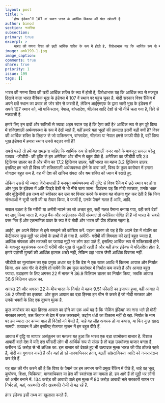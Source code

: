 ```yaml
---
layout: post
title: >
   ‘हंगर इंडेक्स’में 107 वां स्थान भारत के आर्थिक विकास की पोल खोलती है
author: binod
section: नजरिया
subsection:
primary: true
excerpt: >
    भारत की गणना विश्व की छठीं आर्थिक शक्ति के रूप में होती है, विरोधाभास यह कि आर्थिक रूप से मजबूत दिखने वाला भारत वैश्विक भूख के इंडेक्स में 107 वें स्थान पर पहुंच चुका है.
image: ank199-1.jpg
image_caption: 
comments: true
share: true
priority: 1
issue: 199
tags: []
---
```


भारत की गणना विश्व की छठीं आर्थिक शक्ति के रूप में होती है, विरोधाभास यह कि आर्थिक रूप से मजबूत दिखने वाला भारत वैश्विक भूख के इंडेक्स में 107 वें स्थान पर पहुंच चुका है. मोदी सरकार विश्व रैंकिंग में अपने छठें स्थान का प्रचार तो जोर शोर से करती है, लेकिन आईएमएफ के द्वारा जारी भूख के इंडेक्स में अपने 107 स्थान को, जो पाकिस्तान, नेपाल, बांग्लादेश, श्रीलंका आदि देशों से भी नीचे चला गया है, सिरे से नकारती है.

हमारे लिए इन दावों और खरिजों से ज्यादा अहम स्वाल यह है कि ऐसा क्यों है? आर्थिक रूप से हम पूरे विश्व में शक्तिशाली अर्थव्यवस्था के रूप में देखें जाते हैं, वहीं हमारे यहां भूखों की तायदात इतनी बड़ी क्यों है? विश्व की आर्थिक शक्ति के लिहाज से जो पाकिस्तान, बांग्लादेश, श्रीलंका या नेपाल हमसे काफी पीछे है, वहीं विश्व भूख इंडेक्स में हमारा स्थान उनसे बद्त्तर क्यों है?

सबसे पहले तो हमें यह समझना चाहिए कि आर्थिक रूप से शक्तिशाली नजर आने के बावजूद सकल घरेलु उत्पाद -जीडीपी- की दृष्टि से हम अमेरिका और चीन से बहुत पीछे हैं. अमेरिका का जीडीपी यदि 23 ट्रिलियन डालर का है और चीन का 17.2 ट्रिलियन डालर, वहीं भारत का महज 3.2 ट्रिलियन डालर. इसलिए हम भले ही विश्व की शक्तिशाली अर्थव्यवस्था होने के दावा करें, विश्व के कुल कारोबार में हमारा योगदान बहुत कम है. वह भी देश की खनिज संपदा और श्रम शक्ति को ध्यान में रखते हुए.

लेकिन उससे भी ज्यादा विरोधाभासी है मजबूत अर्थव्यवस्था की दृष्टि से विश्व रैंकिंग में छठे स्थान पर होना और भूख के इंडेक्स में अति पिछड़े देशों से भी नीचे चला जाना. विडंबना यह कि मोदी सरकार, उनके भक्त और बुद्धिजीवी इस तथ्य को स्वीकार कर उस पर विचार करने के बजाय यह बोलना शुरु कर देती है कि जिन संस्थाओं ने सूची जारी की या तैयार किया, वे फर्जी हैं, उनके पैमाने गलत हैं आदि, आदि.

सवाल उठता है कि गरीबी या अमीरी नापने का जो अच्छा बुरा, सही गलत पैमाना बनाया गया, वही सारे देशों पर लागू किया जाता है. वल्र्ड बैंक और आईएमएफ जैसी संस्थाएं तो अमेरिका पोषित ही हैं जो भारत के सबसे परम मित्र हैं और एकनामिक पावर के रूप में वे मोदी और भारत की पीठ ठोंकता रहता है.

आईये, हम अपने विवेक से इसे समझने की कोशिश करें.
पहला कारण तो यह है कि अपने देश में संपत्ति का केंद्रीकरण कुछ मुट्ठी भर लोगों के हाथों में हो गया है. अमीरी- गरीबी की विषमता की खाई बहुत ज्यादा है. आर्थिक संपन्नता और तरक्की का फायदा मुट्ठी भर लोग उठा पाते हैं, इसलिए आर्थिक रूप से शक्तिशाली होने के बावजूद बहुसंख्यक आबादी गरीबी और भूख से जूझती रहती है और यही हंगर इंडेक्स में परिलक्षित होता है. हमारे पड़ोसी मुल्कों की आर्थिक हालात अच्छे नहीं, लेकिन वहां भारत जैसी आर्थिक विषमता नहीं.

जीडीपी का मूल्यांकन का एक प्रमुख अधार यह है कि देश ने एक खास अवधि में कितना आयात और निर्यात किया. अब आप गौर से देखेंगे तो पायेंगे कि हम कुल कारोबार में निर्यात कम करते हैं और आयात बहुत ज्यादा. उदाहरण के लिए अगस्त 22 में भारत ने 36.9 बिलियन डालर का निर्यात किया, जबकि आयात 36.6 बिलियन डालर का.

अगस्त 21 और अगस्त 22 के बीच भारत के निर्यात में महज 9.51 फीसदी का इजाफा हुआ, वही आयात में 39.2 फीसदी का इजाफा. और कुल आयात का बड़ा हिस्सा हम चीन से करते हैं जो मोदी सरकार और उनके भक्तों के लिए एक दुश्मन मुल्क है.

कुल कारोबार का बड़ा हिस्सा आयात का होने का एक अर्थ यह है कि ‘मेकिंग इंडिया’ का नारा भले ही मोदी सरकार लगाये, उस लिहाज से देश में कल कारखाने, उद्योग धंधों का विकास नहीं हो रहा. निर्यात के नाम पर हम ज्यादा तर कच्चा माल ही विदेशों को बेचते हैं, चाहे वह लौह अयस्क हो या कपास, या फिर कुछ खाद्य सामग्री. उत्पादन में और इसलिए रोजगार सृजन में हम बहुत पीछे हैं.

आयात में वृद्धि या व्यापार असंतुलन का मतलब यह हुआ कि भारत एक बड़ा उपभोक्ता बाजार है. विशाल आबादी वाले देश में यदि दस फीसदी लोग भी आर्थिक रूप से संपन्न है तों बड़ा उपभोक्ता बाजार बनता है, करीबन 15 करोड़ से भी अधिक का. इस बाजार को देखते हुए भी उत्पादक मुल्क भारत की पीठ ठोंकते रहते हैं, मोदी का गुणगान करते हैं और यहां हो रहे मानवाधिकार हनन, बढ़ती सांप्रदायिकता आदि को नजरअंदाज कर देते हैं.

यह बात की गौर करने की है कि विश्व के पैमाने पर हम लगभग सभी प्रमुख रैंकिंग में पीछे हैं, चाहे वह भूख, कुपोषण, शिक्षा, चिकित्सा, मानवाधिकार या प्रेस की स्वतंत्रता का मामला हो. हम आगे हैं तो मुट्ठी भर लोगों को अमीर बनाने में. 134 करोड़ की आबादी वाले इस मुल्क में 80 करोड़ आबादी भले सरकारी राशन पर निर्भर हो, यहां, अरबपति और खरबपति तेजी से बढ़ रहे हैं.

हंगर इंडेक्स इसी तथ्य का खुलासा करते हैं.
